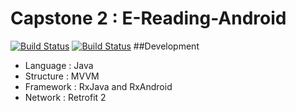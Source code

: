 # Capstone 2 : E-Reading-Android
[![Build Status](https://travis-ci.com/nguyenvanphuc0497/E-Reading-Android.svg?token=UkV6yazjctnuCm5poZzj&branch=master)](https://travis-ci.com/nguyenvanphuc0497/E-Reading-Android)
[![Build Status](https://travis-ci.com/nguyenvanphuc0497/E-Reading-Android.svg?token=UkV6yazjctnuCm5poZzj&branch=develop)](https://travis-ci.com/nguyenvanphuc0497/E-Reading-Android)
##Development
- Language : Java
- Structure : MVVM
- Framework : RxJava and RxAndroid
- Network : Retrofit 2
